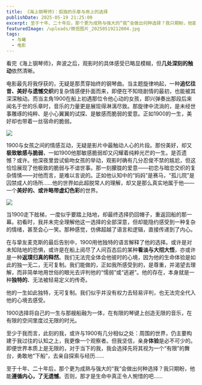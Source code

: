 ```yaml
---
title: 《海上钢琴师》：孤独的乐章与岸上的选择
publishDate: 2025-05-19 21:25:00
excerpt: 至于十年、二十年后，那个更为成熟与强大的“我”会做出何种选择？我只期盼，他能遵循内心，了无遗憾。否则，那才是生命中真正令人惋惜的吧……
featuredImage: /uploads/微信图片_20250519212004.jpg
tags:
  - 与曦
  - 电影
---
```

看完《海上钢琴师》，奔波之后，观影时的具体感受已略显模糊，但**几处深刻的触动**依然清晰。

电影最先将我俘获的，无疑是那贯穿始终的钢琴曲。当主题旋律响起，一种**追忆往昔、美好与遗憾交织**的复杂情感便扑面而来，即便在不知晓剧情的最初，也能被其深深触动。而当主角1900在船上初遇那位令他心动的女孩，即兴弹奏出那段后来闻名于世的乐章时，音乐的力量更是展现得淋漓尽致。那旋律中流淌的，是未经世事雕琢的纯粹、是小心翼翼的试探、是敏感而脆弱的爱意。正如1900的一生，美好却也带着一丝宿命的脆弱。

![](/uploads/微信图片_20250519212002.jpg)

1900与女孩之间的情感互动，无疑是影片中最触动人心的片段。那份美好，却又**极致敏感与脆弱**，一如1900他那敏感脆弱却又闪耀着纯粹光芒的一生。是否遗憾？或许。他深夜里尝试偷吻女孩的举动，观影时确有几分忍俊不禁的尴尬，但这恰恰展现了他极致的脆弱与不谙世事。那一刻朦胧的爱意——初恋与暗恋交织的复杂情愫——对他而言，是难以言说的。正如他认知中的“妈妈”是赛马，“孤儿院”是囚禁成人的场所……他的世界如此超脱常人的理解，却又是那么真实地属于他——一个**美好的、或许略带虚幻色彩**的世界。

![](/uploads/微信图片_20250519211956.jpg)

当1900走下舷梯，一度似乎要踏上陆地，却最终选择扔回帽子，重返回船的那一幕。初看时，我并未完全理解他这一选择的全部深意，但却能隐约感受到一种复杂的情绪，甚至会心一笑。那种感觉，仿佛超越了语言和逻辑，直接传递到了内心。

在与挚友麦克斯的最后告别中，1900用他独特的语言解释了他的选择。或许是对未知陆地的恐惧，或许是在船上阅尽了人间百态后的某种**看淡与大彻大悟**，亦或许是一种**返璞归真的释然**。我们无法完全体会他彼时的心境，因为他的生命体验是如此的独一无二，无可复制。我们能做的，正如我所感受到的，是尊重，并渴望去理解，而非简单地用世俗的眼光去评判他的“懦弱”或“逃避”。他的存在，本身就是一种**独特的**、无法被轻易定义的传奇。

他的一生如此独特，无可复制。我们似乎并没有权力去轻易评判，也无法完全代入他的心境去感受。

1900选择将自己的一生与那艘船融为一体，在有限的琴键上创造无限的音乐，在有限的空间里度过无限的时光。

至少于我而言，此刻的我，或许与1900有几分相似之处：周围的世界，仍主要构建于我过往的认知之上，我更像一个观察者。但我坚信，亲身**体验**是必不可少的。即便世界本质上是无限的，对于当下的我，我会选择先将其视为一个“有限”的舞台，勇敢地“下船”，去亲自探索与经历……

至于十年、二十年后，那个更为成熟与强大的“我”会做出何种选择？我只期盼，他能**遵循内心，了无遗憾**。否则，那才是生命中真正令人惋惜的吧……
